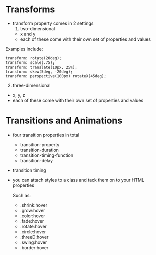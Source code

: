 # Transforms

- transform property comes in 2 settings 
  1. two-dimensional
  - x and y
  - each of these come with their own set of properties and values

Examples include:
```
transform: rotate(20deg);
transform: scale(.75);
transform: translate(10px, 25%);
transform: skew(5deg, -20deg);
transform: perspective(100px) rotateX(45deg);

```
  2. three-dimensional
  - x, y, z 
- each of these come with their own set of properties and values


# Transitions and Animations 

- four transition properties in total
  - transition-property
  - transition-duration 
  - transition-timing-function
  - transition-delay

- transition timing


- you can attach styles to a class and tack them on to your HTML properties
  
  Such as:
  - .shrink:hover
  - .grow:hover
  - .color:hover
  - .fade:hover
  - .rotate:hover
  - .circle:hover
  - .threeD:hover
  - .swing:hover
  - .border:hover